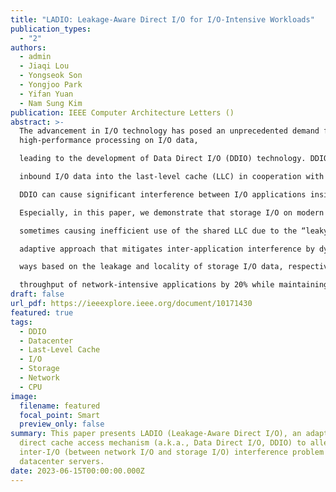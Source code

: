```yaml
---
title: "LADIO: Leakage-Aware Direct I/O for I/O-Intensive Workloads"
publication_types:
  - "2"
authors:
  - admin
  - Jiaqi Lou
  - Yongseok Son
  - Yongjoo Park
  - Yifan Yuan
  - Nam Sung Kim
publication: IEEE Computer Architecture Letters ()
abstract: >-
  The advancement in I/O technology has posed an unprecedented demand for
  high-performance processing on I/O data,

  leading to the development of Data Direct I/O (DDIO) technology. DDIO improves I/O processing efficiency by directly injecting all

  inbound I/O data into the last-level cache (LLC) in cooperation with any type of I/O device. Nonetheless, it has been observed that

  DDIO can cause significant interference between I/O applications inside the LLC, resulting in the degradation of system performance.

  Especially, in this paper, we demonstrate that storage I/O on modern high-performance NVMe SSDs hardly benefits from DDIO,

  sometimes causing inefficient use of the shared LLC due to the “leaky DMA problem”. To address this problem, we propose LADIO, an

  adaptive approach that mitigates inter-application interference by dynamically controlling the DDIO functionality and reallocating LLC

  ways based on the leakage and locality of storage I/O data, respectively. In scenarios with heavy I/O interference, LADIO improves the

  throughput of network-intensive applications by 20% while maintaining that of storage-intensive applications.
draft: false
url_pdf: https://ieeexplore.ieee.org/document/10171430
featured: true
tags:
  - DDIO
  - Datacenter
  - Last-Level Cache
  - I/O
  - Storage
  - Network
  - CPU
image:
  filename: featured
  focal_point: Smart
  preview_only: false
summary: This paper presents LADIO (Leakage-Aware Direct I/O), an adaptive
  direct cache access mechanism (a.k.a., Data Direct I/O, DDIO) to alleviate the
  inter-I/O (between network I/O and storage I/O) interference problem in modern
  datacenter servers.
date: 2023-06-15T00:00:00.000Z
---
```

